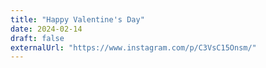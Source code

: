 ```yaml
---
title: "Happy Valentine's Day"
date: 2024-02-14
draft: false
externalUrl: "https://www.instagram.com/p/C3VsC15Onsm/"
---
```

